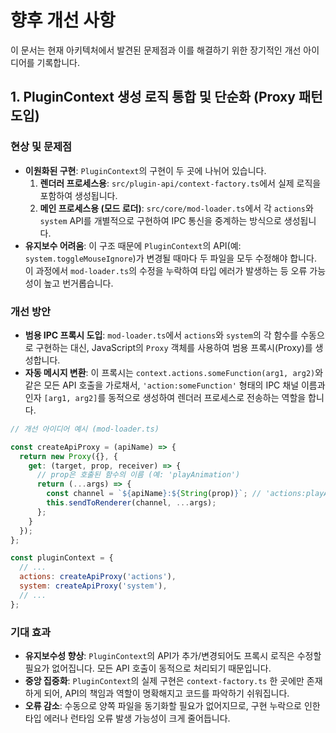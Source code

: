 # 향후 개선 사항

이 문서는 현재 아키텍처에서 발견된 문제점과 이를 해결하기 위한 장기적인 개선 아이디어를 기록합니다.

## 1. PluginContext 생성 로직 통합 및 단순화 (Proxy 패턴 도입)

### 현상 및 문제점

-   **이원화된 구현**: `PluginContext`의 구현이 두 곳에 나뉘어 있습니다.
    1.  **렌더러 프로세스용**: `src/plugin-api/context-factory.ts`에서 실제 로직을 포함하여 생성됩니다.
    2.  **메인 프로세스용 (모드 로더)**: `src/core/mod-loader.ts`에서 각 `actions`와 `system` API를 개별적으로 구현하여 IPC 통신을 중계하는 방식으로 생성됩니다.
-   **유지보수 어려움**: 이 구조 때문에 `PluginContext`의 API(예: `system.toggleMouseIgnore`)가 변경될 때마다 두 파일을 모두 수정해야 합니다. 이 과정에서 `mod-loader.ts`의 수정을 누락하여 타입 에러가 발생하는 등 오류 가능성이 높고 번거롭습니다.

### 개선 방안

-   **범용 IPC 프록시 도입**: `mod-loader.ts`에서 `actions`와 `system`의 각 함수를 수동으로 구현하는 대신, JavaScript의 `Proxy` 객체를 사용하여 범용 프록시(Proxy)를 생성합니다.
-   **자동 메시지 변환**: 이 프록시는 `context.actions.someFunction(arg1, arg2)`와 같은 모든 API 호출을 가로채서, `'action:someFunction'` 형태의 IPC 채널 이름과 인자 `[arg1, arg2]`를 동적으로 생성하여 렌더러 프로세스로 전송하는 역할을 합니다.

```javascript
// 개선 아이디어 예시 (mod-loader.ts)

const createApiProxy = (apiName) => {
  return new Proxy({}, {
    get: (target, prop, receiver) => {
      // prop은 호출된 함수의 이름 (예: 'playAnimation')
      return (...args) => {
        const channel = `${apiName}:${String(prop)}`; // 'actions:playAnimation'
        this.sendToRenderer(channel, ...args);
      };
    }
  });
};

const pluginContext = {
  // ...
  actions: createApiProxy('actions'),
  system: createApiProxy('system'),
  // ...
};
```

### 기대 효과

-   **유지보수성 향상**: `PluginContext`의 API가 추가/변경되어도 프록시 로직은 수정할 필요가 없어집니다. 모든 API 호출이 동적으로 처리되기 때문입니다.
-   **중앙 집중화**: `PluginContext`의 실제 구현은 `context-factory.ts` 한 곳에만 존재하게 되어, API의 책임과 역할이 명확해지고 코드를 파악하기 쉬워집니다.
-   **오류 감소**: 수동으로 양쪽 파일을 동기화할 필요가 없어지므로, 구현 누락으로 인한 타입 에러나 런타임 오류 발생 가능성이 크게 줄어듭니다.